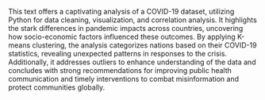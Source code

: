 This text offers a captivating analysis of a COVID-19 dataset, utilizing Python for data cleaning, visualization, and correlation analysis. It highlights the stark differences in pandemic impacts across countries, uncovering how socio-economic factors influenced these outcomes. By applying K-means clustering, the analysis categorizes nations based on their COVID-19 statistics, revealing unexpected patterns in responses to the crisis. Additionally, it addresses outliers to enhance understanding of the data and concludes with strong recommendations for improving public health communication and timely interventions to combat misinformation and protect communities globally.
